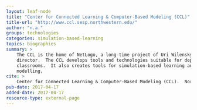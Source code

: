 ```yaml
---
layout: leaf-node
title: "Center for Connected Learning & Computer-Based Modeling (CCL)"
title-url: "http://www.ccl.sesp.northwestern.edu/"
author: "n.a."
groups: technologies
categories: simulation-based-learning
topics: biographies
summary: >
    The CCL is the home of NetLogo, a long-time project of Uri Wilensky, the center
    director.  The CCL develops tools and technologies suitable for deployment into
    classrooms.  It also creates tools for simulation-based learning and computer-based
    modelling.
cite: >
    Center for Connected Learning & Computer-Based Modeling (CCL).  Northwestern University. Retrieved April 17, 2017 from: http://www.ccl.sesp.northwestern.edu/
pub-date: 2017-04-17
added-date: 2017-04-17
resource-type: external-page
---
```

